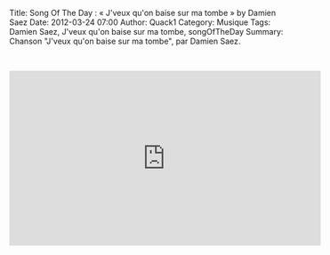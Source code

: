 Title: Song Of The Day : &laquo; J'veux qu'on baise sur ma tombe &raquo; by Damien Saez
Date: 2012-03-24 07:00
Author: Quack1
Category: Musique
Tags: Damien Saez, J'veux qu'on baise sur ma tombe, songOfTheDay
Summary: Chanson "J'veux qu'on baise sur ma tombe", par Damien Saez.

&nbsp;
<iframe width="560" height="315" src="http://www.youtube.com/embed/sjGQ8GLR0-E" frameborder="0" allowfullscreen></iframe>

